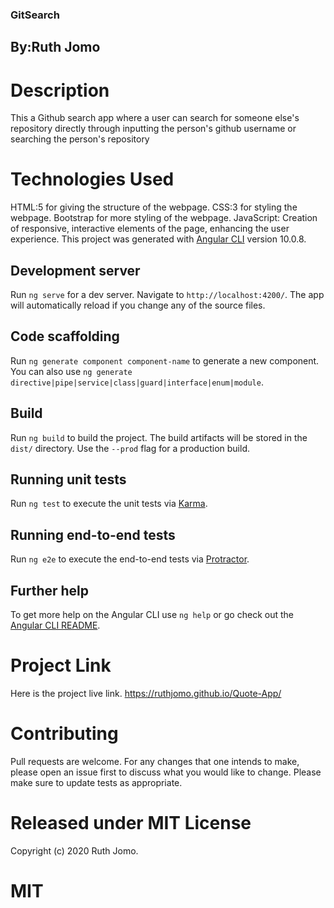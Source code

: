 ### GitSearch
## By:Ruth Jomo

# Description
This a Github search app where a user can search for someone else's repository directly through inputting the person's github username or searching the person's repository 

# Technologies Used

HTML:5 for giving the structure of the webpage.
CSS:3 for styling the webpage.
Bootstrap for more styling of the webpage.
JavaScript: Creation of responsive, interactive elements of the page, enhancing the user experience.
This project was generated with [Angular CLI](https://github.com/angular/angular-cli) version 10.0.8.

## Development server

Run `ng serve` for a dev server. Navigate to `http://localhost:4200/`. The app will automatically reload if you change any of the source files.

## Code scaffolding

Run `ng generate component component-name` to generate a new component. You can also use `ng generate directive|pipe|service|class|guard|interface|enum|module`.

## Build

Run `ng build` to build the project. The build artifacts will be stored in the `dist/` directory. Use the `--prod` flag for a production build.

## Running unit tests

Run `ng test` to execute the unit tests via [Karma](https://karma-runner.github.io).

## Running end-to-end tests

Run `ng e2e` to execute the end-to-end tests via [Protractor](http://www.protractortest.org/).

## Further help

To get more help on the Angular CLI use `ng help` or go check out the [Angular CLI README](https://github.com/angular/angular-cli/blob/master/README.md).

# Project Link
Here is the project live link.
https://ruthjomo.github.io/Quote-App/

# Contributing
Pull requests are welcome. For any changes that one intends to make, please open an issue first to discuss what you would like to change.
Please make sure to update tests as appropriate.

# Released under MIT License
Copyright (c) 2020 Ruth Jomo.

# MIT